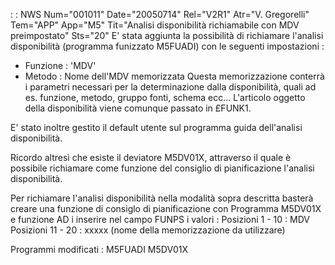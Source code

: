  :  : NWS Num="001011" Date="20050714" Rel="V2R1" Atr="V. Gregorelli" Tem="APP" App="M5" Tit="Analisi disponibilità richiamabile con MDV preimpostato" Sts="20"
E' stata aggiunta la possibilità di richiamare l'analisi disponibilità (programma funizzato M5FUADI) con le seguenti impostazioni : 
- Funzione  :  'MDV'
- Metodo  :  Nome dell'MDV memorizzata
Questa memorizzazione conterrà i parametri necessari per la determinazione dalla disponibilità, quali ad es. funzione, metodo, gruppo fonti, schema ecc...
L'articolo oggetto della disponibilità viene comunque passato in £FUNK1.

E' stato inoltre gestito il default utente sul programma guida dell'analisi disponibilità.

Ricordo altresì che esiste il deviatore M5DV01X, attraverso il quale è possibile richiamare come funzione del consiglio di pianificazione l'analisi disponibilità.

Per richiamare l'analisi disponibilità nella modalità sopra descritta basterà creare una funzione di consiglo di pianificazione con Programma M5DV01X e funzione AD i inserire nel campo FUNPS i valori : 
Posizioni  1 - 10  :  MDV
Posizioni 11 - 20  :  xxxxx (nome della memorizzazione da utilizzare)

Programmi modificati : 
M5FUADI
M5DV01X
